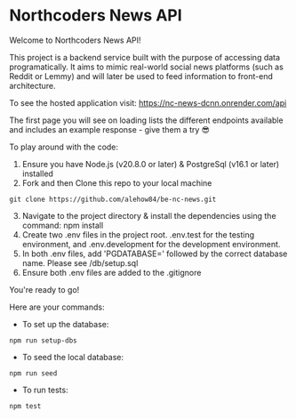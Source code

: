 # Northcoders News API

Welcome to Northcoders News API!

This project is a backend service built with the purpose of accessing data programatically. It aims to mimic real-world social news platforms (such as Reddit or Lemmy) and will later be used to feed information to front-end architecture. 

To see the hosted application visit: https://nc-news-dcnn.onrender.com/api

The first page you will see on loading lists the different endpoints available and includes an example response - give them a try 😎

To play around with the code:

1. Ensure you have Node.js (v20.8.0 or later) & PostgreSql (v16.1 or later) installed 
2. Fork and then Clone this repo to your local machine

```
git clone https://github.com/alehow84/be-nc-news.git
```
  
3. Navigate to the project directory & install the dependencies using the command: npm install
4. Create two .env files in the project root. .env.test for the testing environment, and .env.development for the development environment. 
5. In both .env files, add 'PGDATABASE=' followed by the correct database name. Please see /db/setup.sql
6. Ensure both .env files are added to the .gitignore

You're ready to go! 

Here are your commands: 

- To set up the database: 

```
npm run setup-dbs
```

- To seed the local database:
  
```
npm run seed
```

- To run tests:

```
npm test
```

